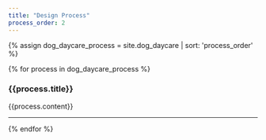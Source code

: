 ```yaml
---
title: "Design Process"
process_order: 2
---
```

<!-- Design is an essential part of the process in creating a new website.

{{site.title}}

![Drink Coffee]({{site.baseurl}}/assets/img/photo78.jpg){:.medium-image}

This stage in the process requires a lot of focus.

--- -->

{% assign dog_daycare_process = site.dog_daycare | sort: 'process_order' %}

{% for process in dog_daycare_process %}

### {{process.title}}

{{process.content}}

---

{% endfor %}